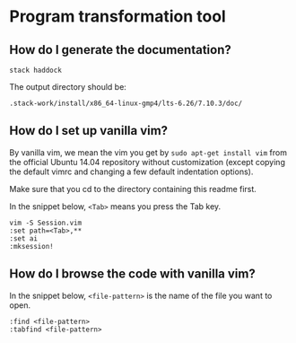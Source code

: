 # Program transformation tool

## How do I generate the documentation?

```
stack haddock
```

The output directory should be:

```
.stack-work/install/x86_64-linux-gmp4/lts-6.26/7.10.3/doc/
```

## How do I set up vanilla vim?

By vanilla vim, we mean the vim you get by
`sudo apt-get install vim` from the official Ubuntu 14.04 repository
without customization (except copying the default vimrc
and changing a few default indentation options).

Make sure that you cd to the directory containing this readme first.

In the snippet below, `<Tab>` means you press the Tab key.

```
vim -S Session.vim
:set path=<Tab>,**
:set ai
:mksession!
```

## How do I browse the code with vanilla vim?

In the snippet below, `<file-pattern>`
is the name of the file you want to open.

```
:find <file-pattern>
:tabfind <file-pattern>
```
